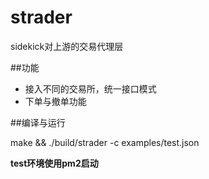 # strader

sidekick对上游的交易代理层

##功能

- 接入不同的交易所，统一接口模式
- 下单与撤单功能

##编译与运行

make && ./build/strader -c examples/test.json

**test环境使用pm2启动**
